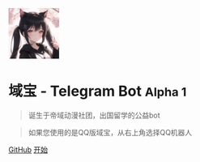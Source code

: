 <!-- _coverpage.md -->

![logo](../../images/telbothead.png)

# 域宝 - Telegram Bot <small>Alpha 1</small>

>诞生于帝域动漫社团，出国留学的公益bot

>如果您使用的是QQ版域宝，从右上角选择QQ机器人

<!-- - 头像PixivID：88793419 -->


[GitHub](https://github.com/SlightDust/yubaoTelBotV2/)
[开始](/next-telegram/?id=版本重要说明)